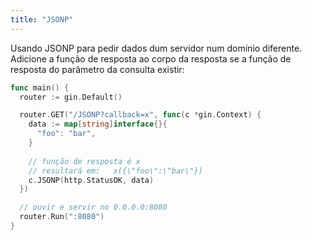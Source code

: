 ```yaml
---
title: "JSONP"
---
```


Usando JSONP para pedir dados dum servidor num domínio diferente. Adicione a função de resposta ao corpo da resposta se a função de resposta do parâmetro da consulta existir:

```go
func main() {
  router := gin.Default()

  router.GET("/JSONP?callback=x", func(c *gin.Context) {
    data := map[string]interface{}{
      "foo": "bar",
    }
    
    // função de resposta é x
    // resultará em:   x({\"foo\":\"bar\"})
    c.JSONP(http.StatusOK, data)
  })

  // ouvir e servir no 0.0.0.0:8080
  router.Run(":8080")
}
```
